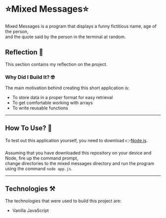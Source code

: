 # ⭐Mixed Messages⭐
Mixed Messages is a program that displays a funny fictitious name, age of the person, <br>
and the quote said by the person in the terminal at random.

## Reflection 📝
This section contains my reflection on the project. 

### Why Did I Build It? 🤓
The main motivation behind creating this short application is: 
- To store data in a proper format for easy retrieval
- To get comfortable working with arrays
- To write reusable functions
<hr>

## How To Use? 🤔
To test out this application yourself, you need to download 👉[Node.js](https://nodejs.org/en/). <br><br>
Assuming that you have downloaded this repository on your device and Node, fire up the command prompt, <br>
change directories to the mixed messages directory and run the program using the command `node app.js`.
<hr>

## Technologies ⚒️
The technologies that were used to build this project are:
- Vanilla JavaScript
